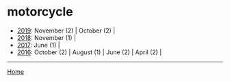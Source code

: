 # motorcycle

  * [2019](./motorcycle-2019.md): 
      November (2) | 
      October (2) | 
  * [2018](./motorcycle-2018.md): 
      November (1) | 
  * [2017](./motorcycle-2017.md): 
      June (1) | 
  * [2016](./motorcycle-2016.md): 
      October (2) | 
      August (1) | 
      June (2) | 
      April (2) | 

----

[Home](../)
